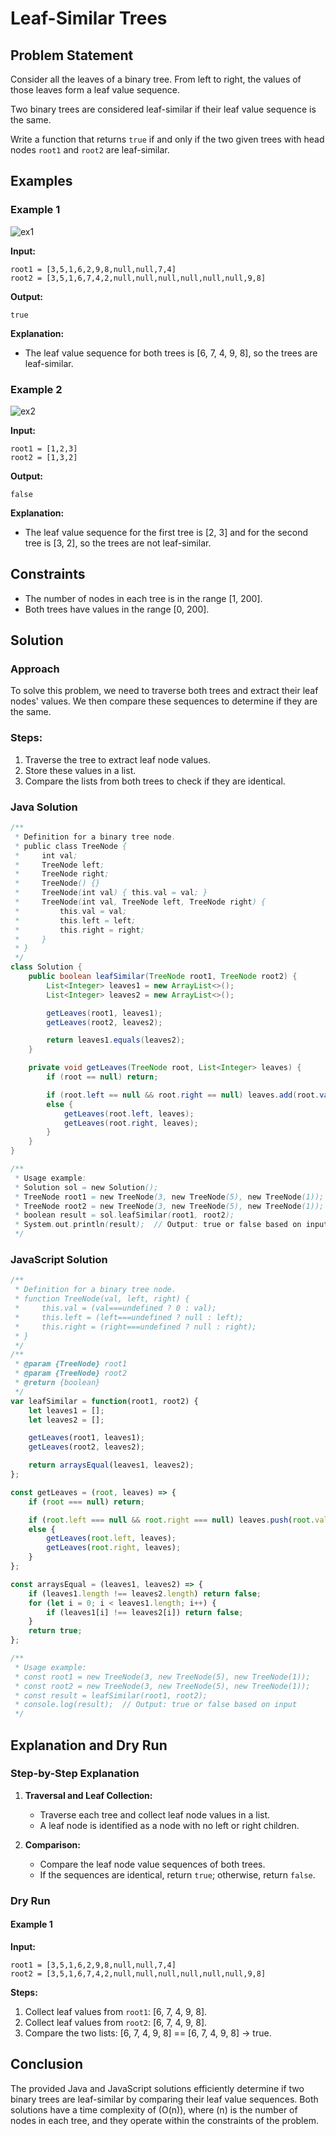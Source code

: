# Leaf-Similar Trees

## Problem Statement

Consider all the leaves of a binary tree. From left to right, the values of those leaves form a leaf value sequence.

Two binary trees are considered leaf-similar if their leaf value sequence is the same.

Write a function that returns `true` if and only if the two given trees with head nodes `root1` and `root2` are leaf-similar.

## Examples

### Example 1
<img src="https://i.postimg.cc/zBNk8Wfr/tree.png" alt="ex1">

**Input:**
```
root1 = [3,5,1,6,2,9,8,null,null,7,4]
root2 = [3,5,1,6,7,4,2,null,null,null,null,null,null,9,8]
```

**Output:**
```
true
```

**Explanation:**
- The leaf value sequence for both trees is [6, 7, 4, 9, 8], so the trees are leaf-similar.

### Example 2
<img src="https://i.postimg.cc/FHfpZN62/leaf-similar-2.jpg" alt="ex2">

**Input:**
```
root1 = [1,2,3]
root2 = [1,3,2]
```

**Output:**
```
false
```

**Explanation:**
- The leaf value sequence for the first tree is [2, 3] and for the second tree is [3, 2], so the trees are not leaf-similar.

## Constraints

- The number of nodes in each tree is in the range [1, 200].
- Both trees have values in the range [0, 200].

## Solution

### Approach

To solve this problem, we need to traverse both trees and extract their leaf nodes' values. We then compare these sequences to determine if they are the same.

### Steps:

1. Traverse the tree to extract leaf node values.
2. Store these values in a list.
3. Compare the lists from both trees to check if they are identical.

### Java Solution

```java
/**
 * Definition for a binary tree node.
 * public class TreeNode {
 *     int val;
 *     TreeNode left;
 *     TreeNode right;
 *     TreeNode() {}
 *     TreeNode(int val) { this.val = val; }
 *     TreeNode(int val, TreeNode left, TreeNode right) {
 *         this.val = val;
 *         this.left = left;
 *         this.right = right;
 *     }
 * }
 */
class Solution {
    public boolean leafSimilar(TreeNode root1, TreeNode root2) {
        List<Integer> leaves1 = new ArrayList<>();
        List<Integer> leaves2 = new ArrayList<>();

        getLeaves(root1, leaves1);
        getLeaves(root2, leaves2);

        return leaves1.equals(leaves2);
    }

    private void getLeaves(TreeNode root, List<Integer> leaves) {
        if (root == null) return;

        if (root.left == null && root.right == null) leaves.add(root.val);
        else {
            getLeaves(root.left, leaves);
            getLeaves(root.right, leaves);
        }
    }
}

/**
 * Usage example:
 * Solution sol = new Solution();
 * TreeNode root1 = new TreeNode(3, new TreeNode(5), new TreeNode(1));
 * TreeNode root2 = new TreeNode(3, new TreeNode(5), new TreeNode(1));
 * boolean result = sol.leafSimilar(root1, root2);
 * System.out.println(result);  // Output: true or false based on input
 */
```

### JavaScript Solution

```javascript
/**
 * Definition for a binary tree node.
 * function TreeNode(val, left, right) {
 *     this.val = (val===undefined ? 0 : val);
 *     this.left = (left===undefined ? null : left);
 *     this.right = (right===undefined ? null : right);
 * }
 */
/**
 * @param {TreeNode} root1
 * @param {TreeNode} root2
 * @return {boolean}
 */
var leafSimilar = function(root1, root2) {
    let leaves1 = [];
    let leaves2 = [];

    getLeaves(root1, leaves1);
    getLeaves(root2, leaves2);

    return arraysEqual(leaves1, leaves2);
};

const getLeaves = (root, leaves) => {
    if (root === null) return;

    if (root.left === null && root.right === null) leaves.push(root.val);
    else {
        getLeaves(root.left, leaves);
        getLeaves(root.right, leaves);
    }
};

const arraysEqual = (leaves1, leaves2) => {
    if (leaves1.length !== leaves2.length) return false;
    for (let i = 0; i < leaves1.length; i++) {
        if (leaves1[i] !== leaves2[i]) return false;
    }
    return true;
};

/**
 * Usage example:
 * const root1 = new TreeNode(3, new TreeNode(5), new TreeNode(1));
 * const root2 = new TreeNode(3, new TreeNode(5), new TreeNode(1));
 * const result = leafSimilar(root1, root2);
 * console.log(result);  // Output: true or false based on input
 */
```

## Explanation and Dry Run

### Step-by-Step Explanation

1. **Traversal and Leaf Collection:**
   - Traverse each tree and collect leaf node values in a list.
   - A leaf node is identified as a node with no left or right children.

2. **Comparison:**
   - Compare the leaf node value sequences of both trees.
   - If the sequences are identical, return `true`; otherwise, return `false`.

### Dry Run

#### Example 1

**Input:**
```
root1 = [3,5,1,6,2,9,8,null,null,7,4]
root2 = [3,5,1,6,7,4,2,null,null,null,null,null,null,9,8]
```

**Steps:**
1. Collect leaf values from `root1`: [6, 7, 4, 9, 8].
2. Collect leaf values from `root2`: [6, 7, 4, 9, 8].
3. Compare the two lists: [6, 7, 4, 9, 8] == [6, 7, 4, 9, 8] → true.

## Conclusion

The provided Java and JavaScript solutions efficiently determine if two binary trees are leaf-similar by comparing their leaf value sequences. Both solutions have a time complexity of \(O(n)\), where \(n\) is the number of nodes in each tree, and they operate within the constraints of the problem.
